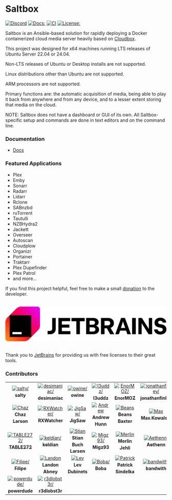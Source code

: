 # Saltbox
[![Discord](https://img.shields.io/discord/853755447970758686)](https://discord.gg/ugfKXpFND8)
[![Docs:](https://img.shields.io/badge/docs-docs.saltbox.dev-blue)](https://docs.saltbox.dev)
[![CI](https://github.com/saltyorg/Saltbox/actions/workflows/saltbox.yml/badge.svg)](https://github.com/saltyorg/Saltbox/actions/workflows/saltbox.yml)
[![License:](https://img.shields.io/github/license/saltyorg/Saltbox)](LICENSE.md)


Saltbox is an Ansible-based solution for rapidly deploying a Docker containerized cloud media server heavily based on [Cloudbox](https://github.com/Cloudbox/Cloudbox).

This project was designed for x64 machines running LTS releases of Ubuntu Server 22.04 or 24.04. 

Non-LTS releases of Ubuntu or Desktop installs are not supported. 

Linux distributions other than Ubuntu are not supported. 

ARM processors are not supported.

Primary functions are: the automatic acquisition of media, being able to play it back from anywhere and from any device, and to a lesser extent storing that media on the cloud.

NOTE: Saltbox does not have a dashboard or GUI of its own. All Saltbox-specific setup and commands are done in text editors and on the command line.

### Documentation

- [Docs](https://docs.saltbox.dev)

### Featured Applications

- Plex
- Emby
- Sonarr
- Radarr
- Lidarr
- Rclone
- SABnzbd
- ruTorrent
- Tautulli
- NZBHydra2
- Jackett
- Overseer
- Autoscan
- Cloudplow
- Organizr
- Portainer
- Traktarr
- Plex Dupefinder
- Plex Patrol
- and more...

If you find this project helpful, feel free to make a small [donation](https://github.com/sponsors/saltydk) to the developer.
<br>
<br>

<picture>
  <source media="(prefers-color-scheme: dark)" srcset="./pictures/jetbrains-white.svg">
  <img alt="JetBrains" src="./pictures/jetbrains.svg">
</picture>

<br>
<br>

Thank you to [JetBrains](https://www.jetbrains.com/) for providing us with free licenses to their great tools.


### Contributors

<table>
<tr>
    <td align="center" style="word-wrap: break-word; width: 150.0; height: 150.0">
        <a href=https://github.com/saltydk>
            <img src=https://avatars.githubusercontent.com/u/6587950?v=4 width="100;"  alt=salty/>
            <br />
            <sub style="font-size:14px"><b>salty</b></sub>
        </a>
    </td>
    <td align="center" style="word-wrap: break-word; width: 150.0; height: 150.0">
        <a href=https://github.com/desimaniac>
            <img src=https://avatars.githubusercontent.com/u/5501908?v=4 width="100;"  alt=desimaniac/>
            <br />
            <sub style="font-size:14px"><b>desimaniac</b></sub>
        </a>
    </td>
    <td align="center" style="word-wrap: break-word; width: 150.0; height: 150.0">
        <a href=https://github.com/owine>
            <img src=https://avatars.githubusercontent.com/u/4283702?v=4 width="100;"  alt=owine/>
            <br />
            <sub style="font-size:14px"><b>owine</b></sub>
        </a>
    </td>
    <td align="center" style="word-wrap: break-word; width: 150.0; height: 150.0">
        <a href=https://github.com/l3uddz>
            <img src=https://avatars.githubusercontent.com/u/7897162?v=4 width="100;"  alt=l3uddz/>
            <br />
            <sub style="font-size:14px"><b>l3uddz</b></sub>
        </a>
    </td>
    <td align="center" style="word-wrap: break-word; width: 150.0; height: 150.0">
        <a href=https://github.com/EnorMOZ>
            <img src=https://avatars.githubusercontent.com/u/13998170?v=4 width="100;"  alt=EnorMOZ/>
            <br />
            <sub style="font-size:14px"><b>EnorMOZ</b></sub>
        </a>
    </td>
    <td align="center" style="word-wrap: break-word; width: 150.0; height: 150.0">
        <a href=https://github.com/jonathanfinley>
            <img src=https://avatars.githubusercontent.com/u/23283167?v=4 width="100;"  alt=jonathanfinley/>
            <br />
            <sub style="font-size:14px"><b>jonathanfinley</b></sub>
        </a>
    </td>
</tr>
<tr>
    <td align="center" style="word-wrap: break-word; width: 150.0; height: 150.0">
        <a href=https://github.com/chazlarson>
            <img src=https://avatars.githubusercontent.com/u/3865541?v=4 width="100;"  alt=Chaz Larson/>
            <br />
            <sub style="font-size:14px"><b>Chaz Larson</b></sub>
        </a>
    </td>
    <td align="center" style="word-wrap: break-word; width: 150.0; height: 150.0">
        <a href=https://github.com/RXWatcher>
            <img src=https://avatars.githubusercontent.com/u/14085001?v=4 width="100;"  alt=RXWatcher/>
            <br />
            <sub style="font-size:14px"><b>RXWatcher</b></sub>
        </a>
    </td>
    <td align="center" style="word-wrap: break-word; width: 150.0; height: 150.0">
        <a href=https://github.com/JigSawFr>
            <img src=https://avatars.githubusercontent.com/u/5781907?v=4 width="100;"  alt=JigSaw/>
            <br />
            <sub style="font-size:14px"><b>JigSaw</b></sub>
        </a>
    </td>
    <td align="center" style="word-wrap: break-word; width: 150.0; height: 150.0">
        <a href=https://github.com/andrewkhunn>
            <img src=https://avatars.githubusercontent.com/u/116436?v=4 width="100;"  alt=Andrew Hunn/>
            <br />
            <sub style="font-size:14px"><b>Andrew Hunn</b></sub>
        </a>
    </td>
    <td align="center" style="word-wrap: break-word; width: 150.0; height: 150.0">
        <a href=https://github.com/BeansIsFat>
            <img src=https://avatars.githubusercontent.com/u/24848012?v=4 width="100;"  alt=Beans Baxter/>
            <br />
            <sub style="font-size:14px"><b>Beans Baxter</b></sub>
        </a>
    </td>
    <td align="center" style="word-wrap: break-word; width: 150.0; height: 150.0">
        <a href=https://github.com/maximuskowalski>
            <img src=https://avatars.githubusercontent.com/u/13492750?v=4 width="100;"  alt=Max Kowalski/>
            <br />
            <sub style="font-size:14px"><b>Max Kowalski</b></sub>
        </a>
    </td>
</tr>
<tr>
    <td align="center" style="word-wrap: break-word; width: 150.0; height: 150.0">
        <a href=https://github.com/TABLE272>
            <img src=https://avatars.githubusercontent.com/u/11992630?v=4 width="100;"  alt=TABLE272/>
            <br />
            <sub style="font-size:14px"><b>TABLE272</b></sub>
        </a>
    </td>
    <td align="center" style="word-wrap: break-word; width: 150.0; height: 150.0">
        <a href=https://github.com/keldian>
            <img src=https://avatars.githubusercontent.com/u/953679?v=4 width="100;"  alt=keldian/>
            <br />
            <sub style="font-size:14px"><b>keldian</b></sub>
        </a>
    </td>
    <td align="center" style="word-wrap: break-word; width: 150.0; height: 150.0">
        <a href=https://github.com/lonix>
            <img src=https://avatars.githubusercontent.com/u/2330355?v=4 width="100;"  alt=Stian Buch Larsen/>
            <br />
            <sub style="font-size:14px"><b>Stian Buch Larsen</b></sub>
        </a>
    </td>
    <td align="center" style="word-wrap: break-word; width: 150.0; height: 150.0">
        <a href=https://github.com/Migz93>
            <img src=https://avatars.githubusercontent.com/u/33037112?v=4 width="100;"  alt=Migz93/>
            <br />
            <sub style="font-size:14px"><b>Migz93</b></sub>
        </a>
    </td>
    <td align="center" style="word-wrap: break-word; width: 150.0; height: 150.0">
        <a href=https://github.com/FML128>
            <img src=https://avatars.githubusercontent.com/u/33214722?v=4 width="100;"  alt=Merlin Jehli/>
            <br />
            <sub style="font-size:14px"><b>Merlin Jehli</b></sub>
        </a>
    </td>
    <td align="center" style="word-wrap: break-word; width: 150.0; height: 150.0">
        <a href=https://github.com/Aethenn>
            <img src=https://avatars.githubusercontent.com/u/58144688?v=4 width="100;"  alt=Aethenn/>
            <br />
            <sub style="font-size:14px"><b>Aethenn</b></sub>
        </a>
    </td>
</tr>
<tr>
    <td align="center" style="word-wrap: break-word; width: 150.0; height: 150.0">
        <a href=https://github.com/horjulf>
            <img src=https://avatars.githubusercontent.com/u/6215635?v=4 width="100;"  alt=Filipe/>
            <br />
            <sub style="font-size:14px"><b>Filipe</b></sub>
        </a>
    </td>
    <td align="center" style="word-wrap: break-word; width: 150.0; height: 150.0">
        <a href=https://github.com/Arcanemagus>
            <img src=https://avatars.githubusercontent.com/u/427137?v=4 width="100;"  alt=Landon Abney/>
            <br />
            <sub style="font-size:14px"><b>Landon Abney</b></sub>
        </a>
    </td>
    <td align="center" style="word-wrap: break-word; width: 150.0; height: 150.0">
        <a href=https://github.com/ldub>
            <img src=https://avatars.githubusercontent.com/u/3114081?v=4 width="100;"  alt=Lev Dubinets/>
            <br />
            <sub style="font-size:14px"><b>Lev Dubinets</b></sub>
        </a>
    </td>
    <td align="center" style="word-wrap: break-word; width: 150.0; height: 150.0">
        <a href=https://github.com/bobaiep>
            <img src=https://avatars.githubusercontent.com/u/5251385?v=4 width="100;"  alt=Boba/>
            <br />
            <sub style="font-size:14px"><b>Boba</b></sub>
        </a>
    </td>
    <td align="center" style="word-wrap: break-word; width: 150.0; height: 150.0">
        <a href=https://github.com/patricksindelka>
            <img src=https://avatars.githubusercontent.com/u/9056550?v=4 width="100;"  alt=Patrick Sindelka/>
            <br />
            <sub style="font-size:14px"><b>Patrick Sindelka</b></sub>
        </a>
    </td>
    <td align="center" style="word-wrap: break-word; width: 150.0; height: 150.0">
        <a href=https://github.com/bandwith>
            <img src=https://avatars.githubusercontent.com/u/62576?v=4 width="100;"  alt=bandwith/>
            <br />
            <sub style="font-size:14px"><b>bandwith</b></sub>
        </a>
    </td>
</tr>
<tr>
    <td align="center" style="word-wrap: break-word; width: 150.0; height: 150.0">
        <a href=https://github.com/powerdude>
            <img src=https://avatars.githubusercontent.com/u/780882?v=4 width="100;"  alt=powerdude/>
            <br />
            <sub style="font-size:14px"><b>powerdude</b></sub>
        </a>
    </td>
    <td align="center" style="word-wrap: break-word; width: 150.0; height: 150.0">
        <a href=https://github.com/r3dlobst3r>
            <img src=https://avatars.githubusercontent.com/u/33791877?v=4 width="100;"  alt=r3dlobst3r/>
            <br />
            <sub style="font-size:14px"><b>r3dlobst3r</b></sub>
        </a>
    </td>
</tr>
</table>
